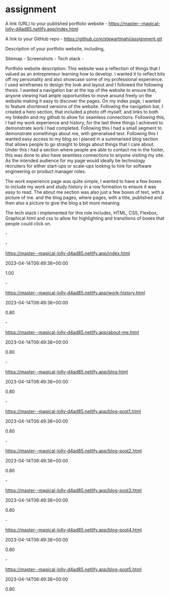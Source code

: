 # assignment

A link (URL) to your published portfolio website - https://master--magical-lolly-d4ad85.netlify.app/index.html

A link to your GitHub repo - https://github.com/stewartmahi/assignment.git

Description of your portfolio website, including,
 
Sitemap - 
Screenshots - 
Tech stack - 


Portfolio website description: This website was a reflection of things that I valued as an entrepreneur learning how to develop. I wanted it to reflect bits off my personality and also showcase some of my professional experience. I used wireframes to design the look and layout and I followed the following thesis. I wanted a navigation bar at the top of the website to ensure that, anyone viewing had ample opportunities to move around freely on the website making it easy to discover the pages. On my index page, i wanted to feature shortened versions of the website. Following the navigation bar, I created a hero section, that included a photo off myself, and links to both my linkedin and my github to allow for seamless connections. Following this, I had my work experience and history, for the last three things I achieved to demonstrate work I had completed. Following this I had a small segment to demonstrate somethings about me, with generalised text. Following this I wanted easy access to my blog so i placed in a summarised blog section that allows people to go straight to blogs about things that I care about. Under this i had a section where people are able to contact me in the footer, this was done to also have seamless connections to anyone visiting my site. As the intended audience for my page would ideally be technology recruiters for either start-ups or scale-ups looking to hire for software engineering or product manager roles. 

The work experience page was quite simple, I wanted to have a few boxes to include my work and study history in a row formation to ensure it was easy to read. The about me section was also just a few boxes of text, with a picture of me. and the blog pages, where pages, with a title, published and then also a picture to give the blog a bit more meaning. 

The tech stack i implemented for this role includes, HTML, CSS, Flexbox, Graphical html and css to allow for highlighting and transitions of boxes that people could click on.


<?xml version="1.0" encoding="UTF-8"?>

-<urlset xsi:schemaLocation="http://www.sitemaps.org/schemas/sitemap/0.9 http://www.sitemaps.org/schemas/sitemap/0.9/sitemap.xsd" xmlns:xsi="http://www.w3.org/2001/XMLSchema-instance" xmlns="http://www.sitemaps.org/schemas/sitemap/0.9">

-<url>

<loc>https://master--magical-lolly-d4ad85.netlify.app/index.html</loc>

<lastmod>2023-04-14T06:49:38+00:00</lastmod>

<priority>1.00</priority>

</url>


-<url>

<loc>https://master--magical-lolly-d4ad85.netlify.app/work-history.html</loc>

<lastmod>2023-04-14T06:49:38+00:00</lastmod>

<priority>0.80</priority>

</url>


-<url>

<loc>https://master--magical-lolly-d4ad85.netlify.app/about-me.html</loc>

<lastmod>2023-04-14T06:49:38+00:00</lastmod>

<priority>0.80</priority>

</url>


-<url>

<loc>https://master--magical-lolly-d4ad85.netlify.app/blog.html</loc>

<lastmod>2023-04-14T06:49:38+00:00</lastmod>

<priority>0.80</priority>

</url>


-<url>

<loc>https://master--magical-lolly-d4ad85.netlify.app/blog-post1.html</loc>

<lastmod>2023-04-14T06:49:38+00:00</lastmod>

<priority>0.80</priority>

</url>


-<url>

<loc>https://master--magical-lolly-d4ad85.netlify.app/blog-post2.html</loc>

<lastmod>2023-04-14T06:49:38+00:00</lastmod>

<priority>0.80</priority>

</url>


-<url>

<loc>https://master--magical-lolly-d4ad85.netlify.app/blog-post3.html</loc>

<lastmod>2023-04-14T06:49:38+00:00</lastmod>

<priority>0.80</priority>

</url>


-<url>

<loc>https://master--magical-lolly-d4ad85.netlify.app/blog-post4.html</loc>

<lastmod>2023-04-14T06:49:38+00:00</lastmod>

<priority>0.80</priority>

</url>


-<url>

<loc>https://master--magical-lolly-d4ad85.netlify.app/blog-post5.html</loc>

<lastmod>2023-04-14T06:49:38+00:00</lastmod>

<priority>0.80</priority>

</url>

</urlset>
